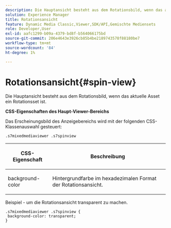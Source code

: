 ```yaml
---
description: Die Hauptansicht besteht aus dem Rotationsbild, wenn das aktuelle Asset ein Rotationsset ist.
solution: Experience Manager
title: Rotationsansicht
feature: Dynamic Media Classic,Viewer,SDK/API,Gemischte Mediensets
role: Developer,User
exl-id: aafc1299-b09a-4379-bd8f-b564066175bd
source-git-commit: 206e4643e3926cb85b4be2189743578f88180be7
workflow-type: tm+mt
source-wordcount: '84'
ht-degree: 1%

---
```


# Rotationsansicht{#spin-view}

Die Hauptansicht besteht aus dem Rotationsbild, wenn das aktuelle Asset ein Rotationsset ist.

<!--<a id="section_061E550C1C1D4DB2BD663A898895B38C"></a>-->

**CSS-Eigenschaften des Haupt-Viewer-Bereichs**

Das Erscheinungsbild des Anzeigebereichs wird mit der folgenden CSS-Klassenauswahl gesteuert:

```
.s7mixedmediaviewer .s7spinview
```

<table id="table_94EE3F5BBE4547C0B4943471CEE7EDE4"> 
 <thead> 
  <tr> 
   <th colname="col1" class="entry"> <p> CSS-Eigenschaft </p> </th> 
   <th colname="col2" class="entry"> <p>Beschreibung </p> </th> 
  </tr> 
 </thead>
 <tbody> 
  <tr> 
   <td colname="col1"> <p> <span class="codeph"> background-color  </span> </p> </td> 
   <td colname="col2"> <p> Hintergrundfarbe im hexadezimalen Format der Rotationsansicht. </p> </td> 
  </tr> 
 </tbody> 
</table>

Beispiel - um die Rotationsansicht transparent zu machen.

```
.s7mixedmediaviewer .s7spinview { 
 background-color: transparent; 
}
```
